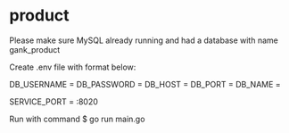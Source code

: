 # product

Please make sure MySQL already running and had a database with name gank_product 


Create .env file with format below: 

DB_USERNAME = 
DB_PASSWORD = 
DB_HOST = 
DB_PORT = 
DB_NAME = 

SERVICE_PORT = :8020


Run with command 
$ go run main.go